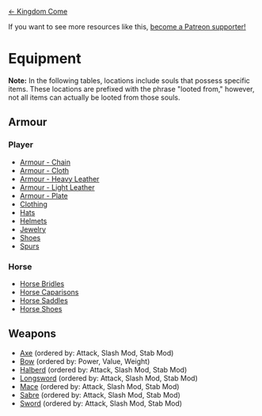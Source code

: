 <!-- TITLE: Equipment -->

[&larr; Kingdom Come](/kingdomcome)

If you want to see more resources like this, [become a Patreon supporter!](https://www.patreon.com/fireundubh) 

# Equipment

**Note:** In the following tables, locations include souls that possess specific items. These locations are prefixed with the phrase "looted from," however, not all items can actually be looted from those souls.

## Armour

### Player

- [Armour - Chain](equipment/chain-armour)
- [Armour - Cloth](equipment/cloth-armour)
- [Armour - Heavy Leather](equipment/heavy-leather-armour)
- [Armour - Light Leather](equipment/light-leather-armour)
- [Armour - Plate](equipment/plate-armour)
- [Clothing](equipment/clothing)
- [Hats](equipment/hat)
- [Helmets](equipment/plate-helmet)
- [Jewelry](equipment/jewelry)
- [Shoes](equipment/shoe)
- [Spurs](equipment/spur)

### Horse

- [Horse Bridles](equipment/horse-bridle)
- [Horse Caparisons](equipment/horse-caparison)
- [Horse Saddles](equipment/horse-saddle)
- [Horse Shoes](equipment/horse-shoe)

## Weapons

- [Axe](equipment/axe) (ordered by: Attack, Slash Mod, Stab Mod)
- [Bow](equipment/bow) (ordered by: Power, Value, Weight)
- [Halberd](equipment/halberd) (ordered by: Attack, Slash Mod, Stab Mod)
- [Longsword](equipment/longsword) (ordered by: Attack, Slash Mod, Stab Mod)
- [Mace](equipment/mace) (ordered by: Attack, Slash Mod, Stab Mod)
- [Sabre](equipment/sabre) (ordered by: Attack, Slash Mod, Stab Mod)
- [Sword](equipment/sword) (ordered by: Attack, Slash Mod, Stab Mod)
